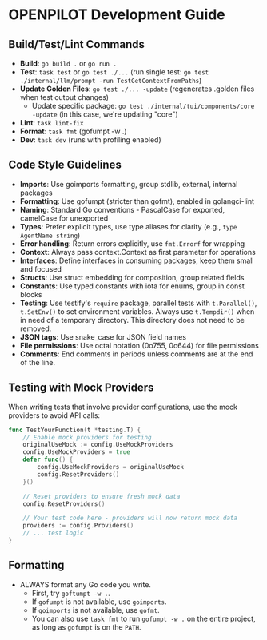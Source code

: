 # OPENPILOT Development Guide

## Build/Test/Lint Commands

- **Build**: `go build .` or `go run .`
- **Test**: `task test` or `go test ./...` (run single test: `go test ./internal/llm/prompt -run TestGetContextFromPaths`)
- **Update Golden Files**: `go test ./... -update` (regenerates .golden files when test output changes)
  - Update specific package: `go test ./internal/tui/components/core -update` (in this case, we're updating "core")
- **Lint**: `task lint-fix`
- **Format**: `task fmt` (gofumpt -w .)
- **Dev**: `task dev` (runs with profiling enabled)

## Code Style Guidelines

- **Imports**: Use goimports formatting, group stdlib, external, internal packages
- **Formatting**: Use gofumpt (stricter than gofmt), enabled in golangci-lint
- **Naming**: Standard Go conventions - PascalCase for exported, camelCase for unexported
- **Types**: Prefer explicit types, use type aliases for clarity (e.g., `type AgentName string`)
- **Error handling**: Return errors explicitly, use `fmt.Errorf` for wrapping
- **Context**: Always pass context.Context as first parameter for operations
- **Interfaces**: Define interfaces in consuming packages, keep them small and focused
- **Structs**: Use struct embedding for composition, group related fields
- **Constants**: Use typed constants with iota for enums, group in const blocks
- **Testing**: Use testify's `require` package, parallel tests with `t.Parallel()`,
  `t.SetEnv()` to set environment variables. Always use `t.Tempdir()` when in
  need of a temporary directory. This directory does not need to be removed.
- **JSON tags**: Use snake_case for JSON field names
- **File permissions**: Use octal notation (0o755, 0o644) for file permissions
- **Comments**: End comments in periods unless comments are at the end of the line.

## Testing with Mock Providers

When writing tests that involve provider configurations, use the mock providers to avoid API calls:

```go
func TestYourFunction(t *testing.T) {
    // Enable mock providers for testing
    originalUseMock := config.UseMockProviders
    config.UseMockProviders = true
    defer func() {
        config.UseMockProviders = originalUseMock
        config.ResetProviders()
    }()

    // Reset providers to ensure fresh mock data
    config.ResetProviders()

    // Your test code here - providers will now return mock data
    providers := config.Providers()
    // ... test logic
}
```

## Formatting

- ALWAYS format any Go code you write.
  - First, try `goftumpt -w .`.
  - If `gofumpt` is not available, use `goimports`.
  - If `goimports` is not available, use `gofmt`.
  - You can also use `task fmt` to run `gofumpt -w .` on the entire project,
    as long as `gofumpt` is on the `PATH`.
